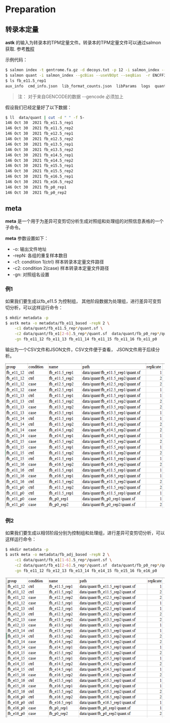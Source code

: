 
# Preparation

## 转录本定量

**astk** 的输入为转录本的TPM定量文件。转录本的TPM定量文件可以通过salmon获取. 参考[教程](https://combine-lab.github.io/alevin-tutorial/2019/selective-alignment/)

示例代码：

```bash
$ salmon index -t gentrome.fa.gz -d decoys.txt -p 12 -i salmon_index --gencode
$ salmon quant -i salmon_index --gcBias --useVBOpt --seqBias  -r ENCFF329ACL.fastq.gz --validateMappings -o fb_e11.5_rep1 -p 30
$ ls fb_e11.5_rep1
aux_info  cmd_info.json  lib_format_counts.json  libParams  logs  quant.sf
```

> 注： 对于来自GENCODE的数据 --gencode 必须加上

假设我们已经定量好了以下数据：

```bash
$ ll  data/quant | cut -d " " -f 5-
146 Oct 30  2021 fb_e11.5_rep1
146 Oct 30  2021 fb_e11.5_rep2
146 Oct 30  2021 fb_e12.5_rep1
146 Oct 30  2021 fb_e12.5_rep2
146 Oct 30  2021 fb_e13.5_rep1
146 Oct 30  2021 fb_e13.5_rep2
146 Oct 30  2021 fb_e14.5_rep1
146 Oct 30  2021 fb_e14.5_rep2
146 Oct 30  2021 fb_e15.5_rep1
146 Oct 30  2021 fb_e15.5_rep2
146 Oct 30  2021 fb_e16.5_rep1
146 Oct 30  2021 fb_e16.5_rep2
146 Oct 30  2021 fb_p0_rep1
146 Oct 30  2021 fb_p0_rep2
```

## meta

**meta** 是一个用于为差异可变剪切分析生成对照组和处理组的对照信息表格的一个子命令。

**meta** 参数设置如下：

* -o:  输出文件地址
* -repN: 各组的重复样本数目
* -c1: condition 1(ctrl) 样本转录本定量文件路径
* -c2: condition 2(case) 样本转录本定量文件路径
* -gn: 对照组名设置

### 例1

如果我们要生成以fb_e11.5 为控制组， 其他阶段数据为处理组，进行差异可变剪切分析，可以这样运行命令：

```bash
$ mkdir metadata -p
$ astk meta -o metadata/fb_e11_based -repN 2 \
    -c1 data/quant/fb_e11.5_rep*/quant.sf \
    -c2 data/quant/fb_e1[2-6].5_rep*/quant.sf  data/quant/fb_p0_rep*/quant.sf \
    -gn fb_e11_12 fb_e11_13 fb_e11_14 fb_e11_15 fb_e11_16 fb_e11_p0

```

输出为一个CSV文件和JSON文件，CSV文件便于查看， JSON文件用于后续分析。

![fb_e11_meta.csv](../../gitbook/images/fb_e11.png)

### 例2

如果我们要生成以相邻阶段分别为控制组和处理组，进行差异可变剪切分析，可以这样运行命令：

```bash
$ mkdir metadata -p
$ astk meta -o metadata/fb_adj_based -repN 2 \
    -c1 data/quant/fb_e1[1-6].5_rep*/quant.sf \
    -c2 data/quant/fb_e1[2-6].5_rep*/quant.sf  data/quant/fb_p0_rep*/quant.sf \
    -gn fb_e11_12 fb_e12_13 fb_e13_14 fb_e14_15 fb_e15_16 fb_e16_p0

```

![fb_e11_meta.csv](../../gitbook/images/fb_adj.png)
